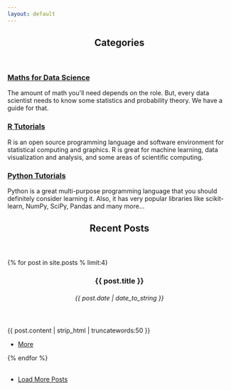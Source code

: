 ```yaml
---
layout: default
---
```

<!-- Section -->
<section>
	<header class="major">
		<h2>Categories</h2>
	</header>
	<div class="features">
		<article>
			<span class="icon fa-signal"></span>
			<div class="content">
				<a href="/category/Maths Tutorials.html"><h3>Maths for Data Science</h3></a>
				<p>The amount of math you'll need depends on the role. But, every data scientist needs to know some 					   statistics and probability theory. We have a guide for that.</p>
			</div>
		</article>
		<article>
			<span class="icon fa-github"></span>
			<div class="content">
				<a href="/category/R Tutorials.html"><h3>R Tutorials</h3></a>
				<p>R is an open source programming language and software environment for statistical computing and 			graphics. R is great for machine learning, data visualization and analysis, and some areas of scientific computing. </p>
			</div>
		</article>
		<article>
			<span class="icon fa-rocket"></span>
			<div class="content">
				<a href="/category/Python Tutorials.html"><h3>Python Tutorials</h3></a>
				<p>Python is a great multi-purpose programming language that you should definitely consider learning it. 				Also, it has very popular libraries like scikit-learn, NumPy, SciPy, Pandas and many more... </p>
			</div>
		</article>
	</div>
</section>

<!-- Section   <span class="icon fa-rocket"></span> -->
<section>
	<header class="major">
		<h2>Recent Posts</h2>
	</header>
<div class="posts">
{% for post in site.posts % limit:4}
	   <article>	   
	    <header>
	        <h3>{{ post.title }}</h3>
		<h6><time datetime="{{ post.date | date_to_xmlschema }}" class="by-line">{{ post.date | date_to_string }}</time></h6>
       	   </header>
		<p>{{ post.content | strip_html | truncatewords:50 }}</p>
		<ul class="actions">
		 <li><a href="{% if site.baseurl == "/" %}{{ post.url }}{% else %}{{ post.url | prepend: site.baseurl }}{% endif %}" 			     class="button">More</a></li>
		 </ul>	
           </article>
{% endfor %}
</div>
	<br>
	<ul class="actions vertical">
		<li>
		    <a href="/archive/index.html" class="button fit">Load More Posts</a> 
		</li>
	</ul>
</section>   


